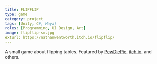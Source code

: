 ```yaml
---
title: FLIPFLIP
type: game
category: project
tags: [Unity, C#, Maya]
roles: [Programming, UI Design, Art]
image: flipflip-sm.jpg
exturl: https://nathanwentworth.itch.io/flipflip/
---
```

A small game about flipping tables. Featured by [PewDiePie](https://youtu.be/n5nPR4rmBu0?t=157), [itch.io](https://twitter.com/itchio/status/584928245214089217), and others.